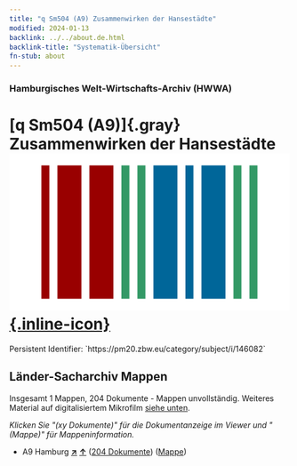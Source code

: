 ```yaml
---
title: "q Sm504 (A9) Zusammenwirken der Hansestädte"
modified: 2024-01-13
backlink: ../../about.de.html
backlink-title: "Systematik-Übersicht"
fn-stub: about
---
```


### Hamburgisches Welt-Wirtschafts-Archiv (HWWA)

# [q Sm504 (A9)]{.gray}&#8201; Zusammenwirken der Hansestädte &#160; [![Wikidata](/images/Wikidata-logo.svg "Wikidata"){.inline-icon}](http://www.wikidata.org/entity/Q104711445)

<div class="hint">Persistent Identifier: `https://pm20.zbw.eu/category/subject/i/146082`</div>







## Länder-Sacharchiv Mappen






Insgesamt 1 Mappen, 204 Dokumente - Mappen unvollständig. Weiteres Material auf digitalisiertem Mikrofilm [siehe unten](#filmsections).

_Klicken Sie "(xy Dokumente)" für die Dokumentanzeige im Viewer und "(Mappe)" für Mappeninformation._



- A9 Hamburg [**&nearr;**](../../../geo/i/140905/about.de.html "Hamburg (alle Mappen)") [**&uarr;**](../../../geo/about.de.html#A9 "Ländersystematik") (<a href="https://pm20.zbw.eu/iiifview/folder/sh/140905,146082" title="über: Hamburg : Zusammenwirken der Hansestädte" target="_blank">204 Dokumente</a>) ([Mappe](../../../../folder/sh/1409xx/140905/1460xx/146082/about.de.html))



<a id="filmsections" />













